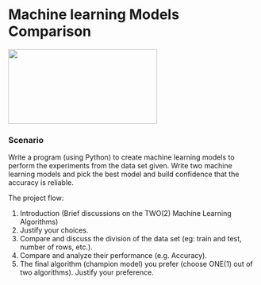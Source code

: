 # Machine learning Models Comparison

<img align="centre" width="300" height="150" src="https://www.deccanherald.com/sites/dh/files/styles/article_detail/public/article_images/2019/11/20/heart-attack-1574189524.jpg?itok=brZDaNY7">

### Scenario
Write a program (using Python) to create machine learning models to perform the experiments from the data set given. 
Write two machine learning models and pick the best model and build confidence that the accuracy is reliable.

The project flow:
1. Introduction (Brief discussions on the TWO(2) Machine Learning Algorithms)
2. Justify your choices.
3. Compare and discuss the division of the data set (eg: train and test, number of rows, etc.).
4. Compare and analyze their performance (e.g. Accuracy).
5. The final algorithm (champion model) you prefer (choose ONE(1) out of two algorithms). Justify your preference.

